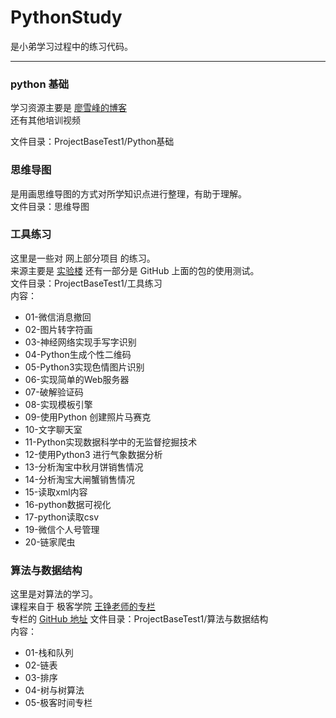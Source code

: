 # PythonStudy

是小弟学习过程中的练习代码。

---
### python 基础
学习资源主要是 [廖雪峰的博客](https://www.liaoxuefeng.com/wiki/0014316089557264a6b348958f449949df42a6d3a2e542c000)  
还有其他培训视频  

文件目录：ProjectBaseTest1/Python基础       

### 思维导图
是用画思维导图的方式对所学知识点进行整理，有助于理解。  
文件目录：思维导图

### 工具练习
这里是一些对 网上部分项目 的练习。  
来源主要是 [实验楼](https://www.shiyanlou.com)
还有一部分是 GitHub 上面的包的使用测试。  
文件目录：ProjectBaseTest1/工具练习  
内容：  
- 01-微信消息撤回
- 02-图片转字符画
- 03-神经网络实现手写字识别
- 04-Python生成个性二维码
- 05-Python3实现色情图片识别
- 06-实现简单的Web服务器
- 07-破解验证码
- 08-实现模板引擎
- 09-使用Python 创建照片马赛克
- 10-文字聊天室
- 11-Python实现数据科学中的无监督挖掘技术
- 12-使用Python3 进行气象数据分析
- 13-分析淘宝中秋月饼销售情况
- 14-分析淘宝大闸蟹销售情况
- 15-读取xml内容
- 16-python数据可视化
- 17-python读取csv
- 19-微信个人号管理
- 20-链家爬虫

### 算法与数据结构
这里是对算法的学习。  
课程来自于 极客学院 [王铮老师的专栏](https://time.geekbang.org/column/article/40011)  
专栏的 [GitHub 地址](https://github.com/wangzheng0822/algo)
文件目录：ProjectBaseTest1/算法与数据结构  
内容：  
- 01-栈和队列
- 02-链表
- 03-排序
- 04-树与树算法
- 05-极客时间专栏



